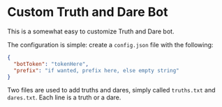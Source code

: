 # Custom Truth and Dare Bot

This is a somewhat easy to customize Truth and Dare bot.

The configuration is simple: create a `config.json` file with the following:

```json
{
  "botToken": "tokenHere",
  "prefix": "if wanted, prefix here, else empty string"
}
```

Two files are used to add truths and dares, simply called `truths.txt` and `dares.txt`. Each line is a truth or a dare.
